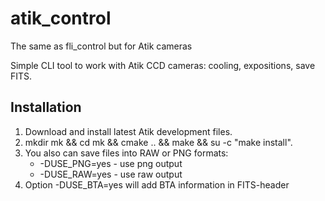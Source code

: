 # atik_control
The same as fli_control but for Atik cameras

Simple CLI tool to work with Atik CCD cameras: cooling, expositions, save FITS.


## Installation
1. Download and install latest Atik development files.
2. mkdir mk && cd mk && cmake .. && make && su -c "make install".
3. You also can save files into RAW or PNG formats:
	* -DUSE_PNG=yes - use png output
	* -DUSE_RAW=yes - use raw output
4. Option -DUSE_BTA=yes will add BTA information in FITS-header

